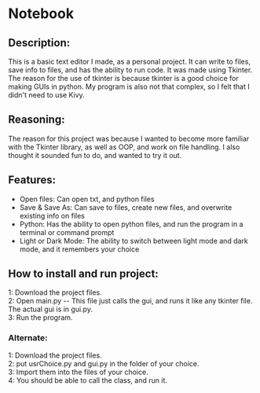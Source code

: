 # Notebook


## Description:
This is a basic text editor I made, as a personal project. It can write to files, save info to files, and has the ability to run code. It was made using Tkinter. The reason for the use of tkinter is because tkinter is a good choice for making GUIs in python. My program is also not that complex, so I felt that I didn't need to use Kivy. 

## Reasoning:
The reason for this project was because I wanted to become more familiar with the Tkinter library, as well as OOP, and work on file handling. I also thought it sounded fun to do, and wanted to try it out.

## Features:

<ul>
  <li>Open files: Can open txt, and python files</li>
  <li>Save & Save As: Can save to files, create new files, and overwrite existing info on files</li>
  <li>Python: Has the ability to open python files, and run the program in a terminal or command prompt</li>
  <li>Light or Dark Mode: The ability to switch between light mode and dark mode, and it remembers your choice</li>
</ul>


## How to install and run project: 
1: Download the project files. <br />
2: Open main.py -- This file just calls the gui, and runs it like any tkinter file. The actual gui is in gui.py. <br />
3: Run the program. <br />

### Alternate:
1: Download the project files. <br />
2: put usrChoice.py and gui.py in the folder of your choice. <br />
3: Import them into the files of your choice. <br />
4: You should be able to call the class, and run it. <br />
